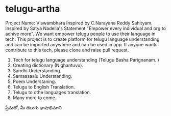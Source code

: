 # telugu-artha
Project Name: Viswambhara
Inspired by C.Narayana Reddy Sahityam.
Inspired by Satya Nadella's Statement "Empower every individual and org to achive more".
We want empower telugu people to use their language in tech.
This project is to create platform for telugu language understanding and can be imported anywhere and can be used in app. 
If anyone wants contribute to this tech, please clone and raise pull request.

1. Tech for telugu language understanding (Telugu Basha Parignanam. )
2. Creating dictionary (Nighantuvu).
3. Sandhi Understanding.
4. Samaasaalu Understanding.
5. Poem Understaning.
6. Telugu to English Translation.
7. Telugu to othe languages translation.
8. Many more to come.


ప్రేమతో,
మీ తెలుగు భాషాభిమాని
